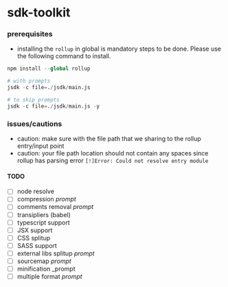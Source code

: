 # sdk-toolkit

### prerequisites

- installing the `rollup` in global is mandatory steps to be done. Please use the following command to install.

```s
npm install --global rollup
```

```s
# with prompts
jsdk -c file=./jsdk/main.js

# to skip prompts
jsdk -c file=./jsdk/main.js -y 
```


### issues/cautions

- caution: make sure with the file path that we sharing to the rollup entry/input point
- caution: your file path location should not contain any spaces since rollup has parsing error
`[!]Error: Could not resolve entry module`

#### TODO

- [ ] node resolve
- [ ] compression _prompt_
- [ ] comments removal _prompt_
- [ ] transipliers (babel)
- [ ] typescript support
- [ ] JSX support
- [ ] CSS splitup
- [ ] SASS support
- [ ] external libs splitup _prompt_
- [ ] sourcemap _prompt_
- [ ] minification _prompt
- [ ] multiple format _prompt_